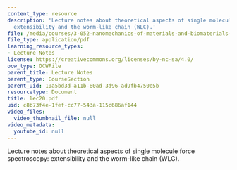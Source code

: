 ```yaml
---
content_type: resource
description: 'Lecture notes about theoretical aspects of single molecule force spectroscopy:
  extensibility and the worm-like chain (WLC).'
file: /media/courses/3-052-nanomechanics-of-materials-and-biomaterials-spring-2007/c8b73f4e1fefcc77543a115c686af144_lec20.pdf
file_type: application/pdf
learning_resource_types:
- Lecture Notes
license: https://creativecommons.org/licenses/by-nc-sa/4.0/
ocw_type: OCWFile
parent_title: Lecture Notes
parent_type: CourseSection
parent_uid: 10a5bd3d-a11b-80ad-3d96-ad9fb4750e5b
resourcetype: Document
title: lec20.pdf
uid: c8b73f4e-1fef-cc77-543a-115c686af144
video_files:
  video_thumbnail_file: null
video_metadata:
  youtube_id: null
---
```

Lecture notes about theoretical aspects of single molecule force spectroscopy: extensibility and the worm-like chain (WLC).